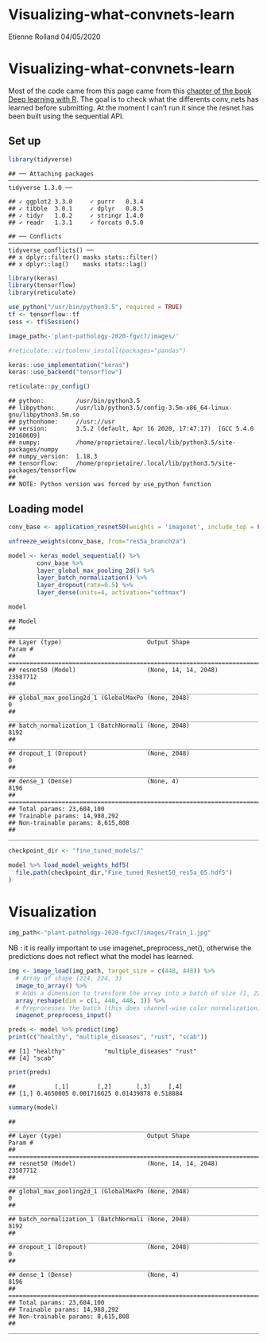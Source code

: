 Visualizing-what-convnets-learn
================
Etienne Rolland
04/05/2020

# Visualizing-what-convnets-learn

Most of the code came from this page came from this [chapter of the book
Deep learning with
R](https://jjallaire.github.io/deep-learning-with-r-notebooks/notebooks/5.4-visualizing-what-convnets-learn.nb.html).
The goal is to check what the differents conv\_nets has learned before
submitting. At the moment I can’t run it since the resnet has been built
using the sequential
    API.

## Set up

``` r
library(tidyverse)
```

    ## ── Attaching packages ────────────────────────────────────────────────────────────────────────────────────────────────── tidyverse 1.3.0 ──

    ## ✓ ggplot2 3.3.0     ✓ purrr   0.3.4
    ## ✓ tibble  3.0.1     ✓ dplyr   0.8.5
    ## ✓ tidyr   1.0.2     ✓ stringr 1.4.0
    ## ✓ readr   1.3.1     ✓ forcats 0.5.0

    ## ── Conflicts ───────────────────────────────────────────────────────────────────────────────────────────────────── tidyverse_conflicts() ──
    ## x dplyr::filter() masks stats::filter()
    ## x dplyr::lag()    masks stats::lag()

``` r
library(keras)
library(tensorflow)
library(reticulate)
```

``` r
use_python("/usr/bin/python3.5", required = TRUE)
tf <- tensorflow::tf
sess <- tf$Session()
```

``` r
image_path<-'plant-pathology-2020-fgvc7/images/'
```

``` r
#reticulate::virtualenv_install(packages="pandas") 
```

``` r
keras::use_implementation("keras")
keras::use_backend("tensorflow")
```

``` r
reticulate::py_config()
```

    ## python:         /usr/bin/python3.5
    ## libpython:      /usr/lib/python3.5/config-3.5m-x86_64-linux-gnu/libpython3.5m.so
    ## pythonhome:     //usr://usr
    ## version:        3.5.2 (default, Apr 16 2020, 17:47:17)  [GCC 5.4.0 20160609]
    ## numpy:          /home/proprietaire/.local/lib/python3.5/site-packages/numpy
    ## numpy_version:  1.18.3
    ## tensorflow:     /home/proprietaire/.local/lib/python3.5/site-packages/tensorflow
    ## 
    ## NOTE: Python version was forced by use_python function

## Loading model

``` r
conv_base <- application_resnet50(weights = 'imagenet', include_top = FALSE, input_shape = c(448, 448, 3))
```

``` r
unfreeze_weights(conv_base, from="res5a_branch2a")
```

``` r
model <- keras_model_sequential() %>% 
        conv_base %>% 
        layer_global_max_pooling_2d() %>% 
        layer_batch_normalization() %>%
        layer_dropout(rate=0.5) %>%
        layer_dense(units=4, activation="softmax")
```

``` r
model
```

    ## Model
    ## ________________________________________________________________________________
    ## Layer (type)                        Output Shape                    Param #     
    ## ================================================================================
    ## resnet50 (Model)                    (None, 14, 14, 2048)            23587712    
    ## ________________________________________________________________________________
    ## global_max_pooling2d_1 (GlobalMaxPo (None, 2048)                    0           
    ## ________________________________________________________________________________
    ## batch_normalization_1 (BatchNormali (None, 2048)                    8192        
    ## ________________________________________________________________________________
    ## dropout_1 (Dropout)                 (None, 2048)                    0           
    ## ________________________________________________________________________________
    ## dense_1 (Dense)                     (None, 4)                       8196        
    ## ================================================================================
    ## Total params: 23,604,100
    ## Trainable params: 14,988,292
    ## Non-trainable params: 8,615,808
    ## ________________________________________________________________________________

``` r
checkpoint_dir <- "fine_tuned_models/"

model %>% load_model_weights_hdf5(
  file.path(checkpoint_dir,"Fine_tuned_Resnet50_res5a_05.hdf5")
)
```

# Visualization

``` r
img_path<-"plant-pathology-2020-fgvc7/images/Train_1.jpg"
```

NB : it is really important to use imagenet\_preprocess\_net(),
otherwise the predictions does not reflect what the model has learned.

``` r
img <- image_load(img_path, target_size = c(448, 448)) %>% 
  # Array of shape (224, 224, 3)
  image_to_array() %>% 
  # Adds a dimension to transform the array into a batch of size (1, 224, 224, 3)
  array_reshape(dim = c(1, 448, 448, 3)) %>% 
  # Preprocesses the batch (this does channel-wise color normalization)
  imagenet_preprocess_input()
```

``` r
preds <- model %>% predict(img)
print(c("healthy", "multiple_diseases", "rust", "scab"))
```

    ## [1] "healthy"           "multiple_diseases" "rust"             
    ## [4] "scab"

``` r
print(preds)
```

    ##           [,1]        [,2]       [,3]     [,4]
    ## [1,] 0.4650005 0.001716625 0.01439878 0.518884

``` r
summary(model)
```

    ## ________________________________________________________________________________
    ## Layer (type)                        Output Shape                    Param #     
    ## ================================================================================
    ## resnet50 (Model)                    (None, 14, 14, 2048)            23587712    
    ## ________________________________________________________________________________
    ## global_max_pooling2d_1 (GlobalMaxPo (None, 2048)                    0           
    ## ________________________________________________________________________________
    ## batch_normalization_1 (BatchNormali (None, 2048)                    8192        
    ## ________________________________________________________________________________
    ## dropout_1 (Dropout)                 (None, 2048)                    0           
    ## ________________________________________________________________________________
    ## dense_1 (Dense)                     (None, 4)                       8196        
    ## ================================================================================
    ## Total params: 23,604,100
    ## Trainable params: 14,988,292
    ## Non-trainable params: 8,615,808
    ## ________________________________________________________________________________
